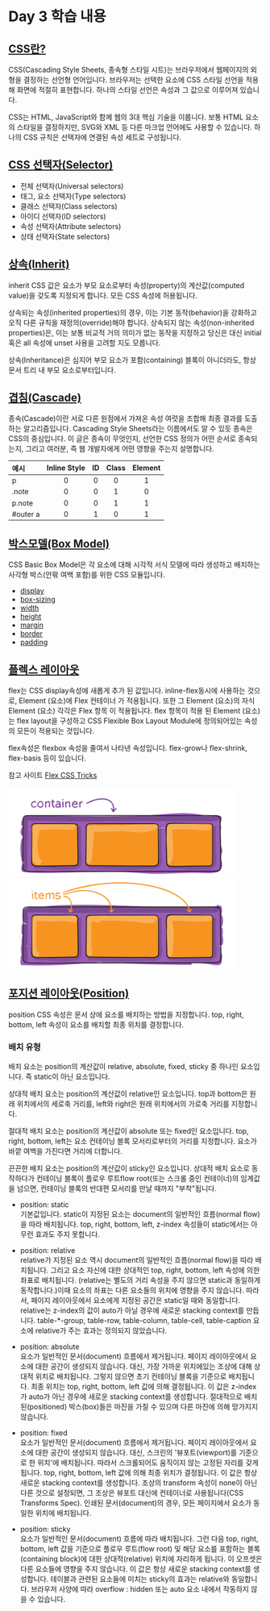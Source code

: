 # Day 3 학습 내용
## [CSS란?](https://developer.mozilla.org/ko/docs/Glossary/CSS)

CSS(Cascading Style Sheets, 종속형 스타일 시트)는 브라우저에서 웹페이지의 외형을 결정하는 선언형 언어입니다. 브라우저는 선택한 요소에 CSS 스타일 선언을 적용해 화면에 적절히 표현합니다. 하나의 스타일 선언은 속성과 그 값으로 이루어져 있습니다.

CSS는 HTML, JavaScript와 함께 웹의 3대 핵심 기술을 이룹니다. 보통 HTML 요소의 스타일을 결정하지만, SVG와 XML 등 다른 마크업 언어에도 사용할 수 있습니다. 하나의 CSS 규칙은 선택자에 연결된 속성 세트로 구성됩니다. 

## [CSS 선택자(Selector)](https://developer.mozilla.org/ko/docs/Glossary/CSS_Selector)

- 전체 선택자(Universal selectors)
- 태그, 요소 선택자(Type selectors)
- 클래스 선택자(Class selectors)
- 아이디 선택자(ID selectors)
- 속성 선택자(Attribute selectors)
- 상태 선택자(State selectors)

## [상속(Inherit)](https://developer.mozilla.org/ko/docs/Web/CSS/inherit)

inherit CSS 값은 요소가 부모 요소로부터 속성(property)의 계산값(computed value)을 갖도록 지정되게 합니다. 모든 CSS 속성에 허용됩니다.

상속되는 속성(inherited properties)의 경우, 이는 기본 동작(behavior)을 강화하고 오직 다른 규칙을 재정의(override)해야 합니다. 상속되지 않는 속성(non-inherited properties)은, 이는 보통 비교적 거의 의미가 없는 동작을 지정하고 당신은 대신 initial 혹은 all 속성에 unset 사용을 고려할 지도 모릅니다.

상속(Inheritance)은 심지어 부모 요소가 포함(containing) 블록이 아니더라도, 항상 문서 트리 내 부모 요소로부터입니다.

## [겹침(Cascade)](https://developer.mozilla.org/ko/docs/Web/CSS/Cascade)

종속(Cascade)이란 서로 다른 원점에서 가져온 속성 여럿을 조합해 최종 결과를 도출하는 알고리즘입니다. Cascading Style Sheets라는 이름에서도 알 수 있듯 종속은 CSS의 중심입니다. 이 글은 종속이 무엇인지, 선언한 CSS 정의가 어떤 순서로 종속되는지, 그리고 여러분, 즉 웹 개발자에게 어떤 영향을 주는지 설명합니다.

| 예시      | Inline Style | ID | Class | Element |
|:--------|:-----:|:-----:|:-----:|:-----:|
| p        | 0 | 0 | 0 | 1 |
| .note    | 0 | 0 | 1 | 0 |
| p.note   | 0 | 0 | 1 | 1 |
| #outer a | 0 | 1 | 0 | 1 |

## [박스모델(Box Model)](https://developer.mozilla.org/ko/docs/Web/CSS/CSS_Box_Model)

CSS Basic Box Model은 각 요소에 대해 시각적 서식 모델에 따라 생성하고 배치하는 사각형 박스(안팎 여백 포함)를 위한 CSS 모듈입니다.

- [display](https://developer.mozilla.org/ko/docs/Web/CSS/display)
- [box-sizing](https://developer.mozilla.org/ko/docs/Web/CSS/box-sizing)
- [width](https://developer.mozilla.org/ko/docs/Web/CSS/width)
- [height](https://developer.mozilla.org/ko/docs/Web/CSS/height)
- [margin](https://developer.mozilla.org/ko/docs/Web/CSS/margin)
- [border](https://developer.mozilla.org/ko/docs/Web/CSS/border)
- [padding](https://developer.mozilla.org/ko/docs/Web/CSS/padding)

## [플렉스 레이아웃](https://developer.mozilla.org/en-US/docs/Glossary/Flex)

flex는 CSS display속성에 새롭게 추가 된 값입니다. inline-flex동시에 사용하는 것으로, Element (요소)에 Flex 컨테이너 가 적용됩니다. 또한 그 Element (요소)의 자식 Element (요소) 각각은 Flex 항목 이 적용됩니다. flex 항목이 적용 된 Element (요소)는 flex layout을 구성하고 CSS Flexible Box Layout Module에 정의되어있는 속성의 모든이 적용되는 것입니다.

flex속성은 flexbox 속성을 줄여서 나타낸 속성입니다. flex-grow나 flex-shrink, flex-basis 등이 있습니다.

참고 사이트 [Flex CSS Tricks](https://css-tricks.com/snippets/css/a-guide-to-flexbox/)

<!-- <div style="overflow: hidden">
  <div style="width: 50%; float: left;"><img src="./img/01-container.svg" alt=""></div>
  <div style="width: 50%; float: left"><img src="./img/02-items.svg" alt=""></div> 
</div> -->
<img src="./img/01-container.svg" alt="" width="450">
<img src="./img/02-items.svg" alt="" width="450">

## [포지션 레이아웃(Position)](https://developer.mozilla.org/ko/docs/Web/CSS/position)

position CSS 속성은 문서 상에 요소를 배치하는 방법을 지정합니다. top, right, bottom,  left 속성이 요소를 배치할 최종 위치를 결정합니다.

### 배치 유형
배치 요소는 position의 계산값이 relative, absolute, fixed, sticky 중 하나인 요소입니다. 즉 static이 아닌 요소입니다.

상대적 배치 요소는 position의 계산값이 relative인 요소입니다. top과 bottom은 원래 위치에서의 세로축 거리를, left와 right은 원래 위치에서의 가로축 거리를 지정합니다.

절대적 배치 요소는 position의 계산값이 absolute 또는 fixed인 요소입니다. top, right, bottom, left는 요소 컨테이닝 블록 모서리로부터의 거리를 지정합니다. 요소가 바깥 여백을 가진다면 거리에 더합니다.

끈끈한 배치 요소는 position의 계산값이 sticky인 요소입니다. 상대적 배치 요소로 동작하다가 컨테이닝 블록이 플로우 루트flow root(또는 스크롤 중인 컨테이너)의 임계값을 넘으면, 컨테이닝 블록의 반대편 모서리를 만날 때까지 "부착"됩니다.

- position: static  
기본값입니다. static이 지정된 요소는 document의 일반적인 흐름(normal flow)을 따라 배치됩니다. top, right, bottom, left, z-index 속성들이 static에서는 아무런 효과도 주지 못합니다. 

- position: relative    
relative가 지정된 요소 역시 document의 일반적인 흐름(normal flow)을 따라 배치됩니다. 그리고 요소 자신에 대한 상대적인 top, right, bottom, left 속성에 의한 좌표로 배치됩니다. (relative는 별도의 거리 속성을 주지 않으면 static과 동일하게 동작합니다.)이때 요소의 좌표는 다른 요소들의 위치에 영향을 주지 않습니다. 따라서, 페이지 레이아웃에서 요소에게 지정된 공간은 static일 때와 동일합니다. relative는 z-index의 값이 auto가 아닐 경우에 새로운 stacking context를 만듭니다. table-*-group, table-row, table-column, table-cell, table-caption 요소에 relative가 주는 효과는 정의되지 않았습니다.

- position: absolute   
요소가 일반적인 문서(document) 흐름에서 제거됩니다. 페이지 레이아웃에서 요소에 대한 공간이 생성되지 않습니다. 대신, 가장 가까운 위치에있는 조상에 대해 상대적 위치로 배치됩니다. 그렇지 않으면 초기 컨테이닝 블록을 기준으로 배치됩니다. 최종 위치는 top, right, bottom, left 값에 의해 결정됩니다. 이 값은 z-index가 auto가 아닌 경우에 새로운 stacking context를 생성합니다. 절대적으로 배치된(positioned) 박스(box)들은 마진을 가질 수 있으며 다른 마진에 의해 망가지지 않습니다.  

- position: fixed    
요소가 일반적인 문서(document) 흐름에서 제거됩니다. 페이지 레이아웃에서 요소에 대한 공간이 생성되지 않습니다. 대신, 스크린의 '뷰포트(viewport)를 기준으로 한 위치'에 배치됩니다. 따라서 스크롤되어도 움직이지 않는 고정된 자리를 갖게 됩니다. top, right, bottom, left 값에 의해 최종 위치가 결정됩니다. 이 값은 항상 새로운 stacking context를 생성합니다. 조상의 transform 속성이 none이 아닌 다른 것으로 설정되면, 그 조상은 뷰포트 대신에 컨테이너로 사용됩니다(CSS Transforms Spec). 인쇄된 문서(document)의 경우, 모든 페이지에서 요소가 동일한 위치에 배치됩니다.  

- position: sticky   
요소가 일반적인 문서(document) 흐름에 따라 배치됩니다. 그런 다음 top, right, bottom, left 값을 기준으로 플로우 루트(flow root) 및 해당 요소를 포함하는 블록(containing block)에 대한 상대적(relative) 위치에 자리하게 됩니다. 이 오프셋은 다른 요소들에 영향을 주지 않습니다. 이 값은 항상 새로운  stacking context를 생성합니다. 테이블과 관련된 요소들에 미치는 sticky의 효과는 relative와 동일합니다. 브라우저 사양에 따라 overflow : hidden 또는 auto 요소 내에서 작동하지 않을 수 있습니다.

